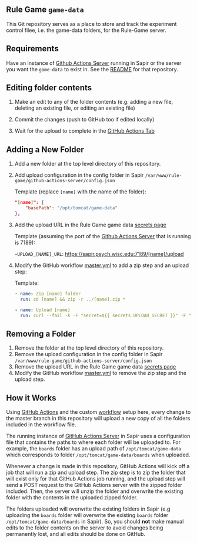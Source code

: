 ## Rule Game `game-data`

This Git repository serves as a place to store and track the experiment control filee, i.e. the
game-data folders, for the Rule-Game server.

## Requirements

Have an instance of [Github Actions Server](https://github.com/kmui2/github-actions-server) running in Sapir or the server you want the `game-data` to exist in. See the [README](https://github.com/kmui2/github-actions-server/blob/master/README.md) for that repository.

## Editing folder contents

1. Make an edit to any of the folder contents (e.g. adding a new file, deleting an existing file, or editing an existing file)

2. Commit the changes (push to GitHub too if edited locally)

3. Wait for the upload to complete in the [GitHub Actions Tab](https://github.com/lupyanlab/Rule-Game-game-data/actions)

## Adding a New Folder

1. Add a new folder at the top level directory of this repository.
2. Add upload configuration in the config folder in Sapir `/var/www/rule-game/github-actions-server/config.json`

	Template (replace `[name]` with the name of the folder):

	```json
	"[name]": {
		"basePath": "/opt/tomcat/game-data"
	},
	```

3. Add the upload URL in the Rule Game game data [secrets page](https://github.com/lupyanlab/Rule-Game-game-data/settings/secrets/actions)
	
	Template (assuming the port of the [Github Actions Server](https://github.com/kmui2/github-actions-server) that is running is 7189):

	-`UPLOAD_[NAME]_URL`: https://sapir.psych.wisc.edu:7189/[name]/upload 

4. Modify the GitHub workflow [master.yml](./.github/workflows/master.yml) to add a zip step and an upload step:
	
	Template:
	
	```yml
	- name: Zip [name] folder
	  run: cd [name] && zip -r ../[name].zip *

	- name: Upload [name]
	  run: curl --fail -k -F "secret=${{ secrets.UPLOAD_SECRET }}" -F "build=@[name].zip" "${{ secrets.UPLOAD_[NAME]_URL }}"
	```

## Removing a Folder

1. Remove the folder at the top level directory of this repository.
2. Remove the upload configuration in the config folder in Sapir `/var/www/rule-game/github-actions-server/config.json`
3. Remove the upload URL in the Rule Game game data [secrets page](https://github.com/lupyanlab/Rule-Game-game-data/settings/secrets/actions)
4. Modify the GitHub workflow [master.yml](./.github/workflows/master.yml) to remove the zip step and the upload step.

## How it Works

Using [GitHub Actions](https://github.com/features/actions) and the custom [workflow](./github/workflows/master.yml) setup here, every change to the master branch in this repository will upload a new copy of all the folders included in the workflow file.

The running instance of [GitHub Actions Server](https://github.com/kmui2/github-actions-server) in Sapir uses a configuration file that contains the paths to where each folder will be uploaded to. For example, the `boards` folder has an upload path of `/opt/tomcat/game-data` which corresponds to folder `/opt/tomcat/game-data/boards` when uploaded.

Whenever a change is made in this repository, GitHub Actions will kick off a job that will run a zip and upload step. The zip step is to zip the folder that will exist only for that GitHub Actions job running, and the upload step will send a POST request to the GitHub Actions server with the zipped folder included. Then, the server will unzip the folder and overwrite the existing folder with the contents in the uploaded zipped folder.

The folders uploaded will overwrite the existing folders in Sapir (e.g uploading the `boards` folder will overwrite the existing `boards` folder `/opt/tomcat/game-data/boards` in Sapir). So, you should **not** make manual edits to the folder contents on the server to avoid changes being permanently lost, and all edits should be done on GitHub.

